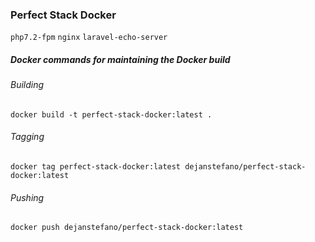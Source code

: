 ### Perfect Stack Docker

`php7.2-fpm` `nginx` `laravel-echo-server`

##### Docker commands for maintaining the Docker build

###### Building
`docker build -t perfect-stack-docker:latest .`

###### Tagging
`docker tag perfect-stack-docker:latest dejanstefano/perfect-stack-docker:latest`

###### Pushing
`docker push dejanstefano/perfect-stack-docker:latest`
